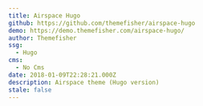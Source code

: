 ```yaml
---
title: Airspace Hugo
github: https://github.com/themefisher/airspace-hugo
demo: https://demo.themefisher.com/airspace-hugo/
author: Themefisher
ssg:
  - Hugo
cms:
  - No Cms
date: 2018-01-09T22:28:21.000Z
description: Airspace theme (Hugo version)
stale: false
---
```

